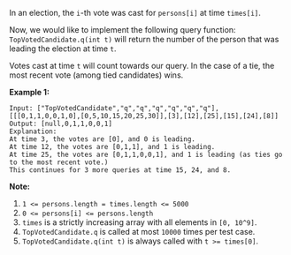 In an election, the `i`-th vote was cast for `persons[i]` at time `times[i]`.

Now, we would like to implement the following query function:
`TopVotedCandidate.q(int t)` will return the number of the person that was
leading the election at time `t`.  

Votes cast at time `t` will count towards our query.  In the case of a tie,
the most recent vote (among tied candidates) wins.



**Example 1:**

    
    
    Input: ["TopVotedCandidate","q","q","q","q","q","q"], [[[0,1,1,0,0,1,0],[0,5,10,15,20,25,30]],[3],[12],[25],[15],[24],[8]]
    Output: [null,0,1,1,0,0,1]
    Explanation:
    At time 3, the votes are [0], and 0 is leading.
    At time 12, the votes are [0,1,1], and 1 is leading.
    At time 25, the votes are [0,1,1,0,0,1], and 1 is leading (as ties go to the most recent vote.)
    This continues for 3 more queries at time 15, 24, and 8.
    



**Note:**

  1. `1 <= persons.length = times.length <= 5000`
  2. `0 <= persons[i] <= persons.length`
  3. `times` is a strictly increasing array with all elements in `[0, 10^9]`.
  4. `TopVotedCandidate.q` is called at most `10000` times per test case.
  5. `TopVotedCandidate.q(int t)` is always called with `t >= times[0]`.

